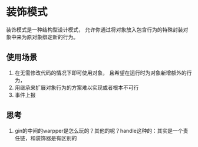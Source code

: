 # 装饰模式

装饰模式是一种结构型设计模式， 允许你通过将对象放入包含行为的特殊封装对象中来为原对象绑定新的行为。

## 使用场景

1. 在无需修改代码的情况下即可使用对象， 且希望在运行时为对象新增额外的行为，
2. 用继承来扩展对象行为的方案难以实现或者根本不可行
3. 事件上报

## 思考

1. gin的中间的warpper是怎么玩的？其他的呢？handle这种的：其实是一个责任链，和装饰器是有区别的
